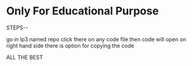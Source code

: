 # Only For Educational Purpose

STEPS--

go in lp3 named repo
click there on any code file
then code will open
on right hand side there is option for copying the code


ALL THE BEST

